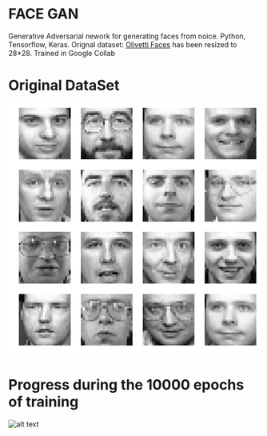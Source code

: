 # FACE GAN
Generative Adversarial nework for generating faces from noice. Python, Tensorflow, Keras.
Orignal dataset: [Olivetti Faces](https://www.kaggle.com/sivarajh/olivetti-faces) has been resized to 28*28.
Trained in Google Collab

# Original DataSet
![alt text](olivetti_faces.png?raw=true "Pic")

# Progress during the 10000 epochs of training
![alt text](Olivetti_faces.gif?raw=true "Pic")

